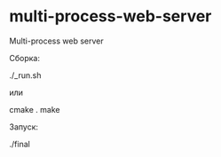 # multi-process-web-server
Multi-process web server

Сборка:

./_run.sh

или

cmake .
make

Запуск:

./final

